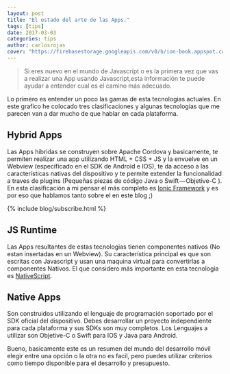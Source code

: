 ```yaml
---
layout: post
title: "El estado del arte de las Apps."
tags: [tips]
date: 2017-03-03
categories: tips
author: carlosrojas
cover: "https://firebasestorage.googleapis.com/v0/b/ion-book.appspot.com/o/posts%2F2017-03-03-estado-de-las-apps-hibridas%2F1-Pq2S2TRqVpSnurkKnhKbZw-squashed.png?alt=media&token=903f513a-3e48-4494-ad88-ca745cb048ab"
---
```

> Si eres nuevo en el mundo de Javascript o es la primera vez que vas a realizar una App usando Javascript,esta información te puede ayudar a entender cual es el camino más adecuado.

Lo primero es entender un poco las gamas de esta tecnologias actuales. En este grafico he colocado tres clasificaciones y algunas tecnologias que me parecen van a dar mucho de que hablar en cada plataforma.

<amp-img width="750" height="422" layout="responsive" src="https://firebasestorage.googleapis.com/v0/b/ion-book.appspot.com/o/posts%2F2017-03-03-estado-de-las-apps-hibridas%2F1-Pq2S2TRqVpSnurkKnhKbZw-squashed.png?alt=media&token=903f513a-3e48-4494-ad88-ca745cb048ab"></amp-img>

## Hybrid Apps

Las Apps hibridas se construyen sobre Apache Cordova y basicamente, te permiten realizar una app utilizando HTML + CSS + JS y la envuelve en un Webview (especificado en el SDK de Android e IOS), te da acceso a las características nativas del dispositivo y te permite extender la funcionalidad a traves de plugins (Pequeñas piezas de código Java o Swift — Objetive-C ). En esta clasificación a mi pensar el más completo es [Ionic Framework](http://ionicframework.com/) y es por eso que hablamos tanto sobre el en este blog ;)

{% include blog/subscribe.html %}

## JS Runtime

Las Apps resultantes de estas tecnologias tienen componentes nativos (No estan insertadas en un Webview). Su característica principal es que son escritas con Javascript y usan una maquina virtual para convertirlas a componentes Nativos. El que considero más importante en esta tecnologia es [NativeScript](https://www.nativescript.org/).

## Native Apps

Son construidos utilizando el lenguaje de programación soportado por el SDK oficial del dispositivo. Debes desarrollar un proyecto independiente para cada plataforma y sus SDKs son muy completos. Los Lenguajes a utilizar son Objetive-C o Swift para IOS y Java para Android.

Bueno, basicamente este es un resumen del mundo del desarrollo móvil elegir entre una opción o la otra no es facil, pero puedes utilizar criterios como tiempo disponible para el desarrollo y presupuesto.

